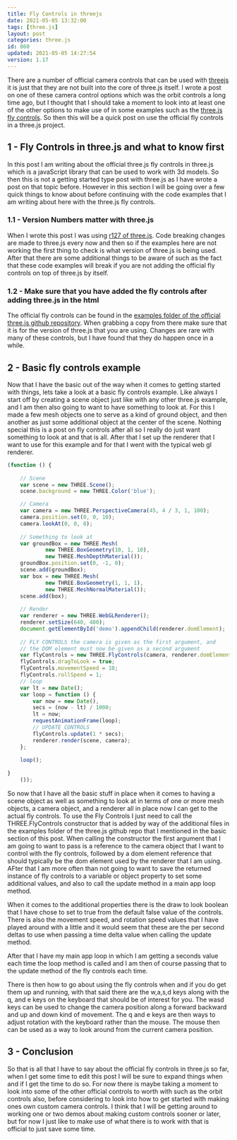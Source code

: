 ```yaml
---
title: Fly Controls in threejs
date: 2021-05-05 13:32:00
tags: [three.js]
layout: post
categories: three.js
id: 860
updated: 2021-05-05 14:27:54
version: 1.17
---
```


There are a number of official camera controls that can be used with [threejs](https://threejs.org/) it is just that they are not built into the core of three.js itself. I wrote a post on one of these camera control options which was the orbit controls a long time ago, but I thought that I should take a moment to look into at least one of the other options to make use of in some examples such as the [three.js fly controls](https://threejs.org/docs/#examples/en/controls/FlyControls.dragToLook). So then this will be a quick post on use the official fly controls in a three.js project.

<!-- more -->

## 1 - Fly Controls in three.js and what to know first

In this post I am writing about the official three.js fly controls in three.js which is a javaScript library that can be used to work with 3d models. So then this is not a getting started type post with three.js as I have wrote a post on that topic before. However in this section I will be going over a few quick things to know about before continuing with the code examples that I am writing about here with the three.js fly controls.

### 1.1 - Version Numbers matter with three.js

When I wrote this post I was using [r127 of three.js](https://github.com/mrdoob/three.js/tree/r127). Code breaking changes are made to three.js every now and then so if the examples here are not working the first thing to check is what version of three.js is being used. After that there are some additional things to be aware of such as the fact that these code examples will break if you are not adding the official fly controls on top of three.js by itself.

### 1.2 - Make sure that you have added the fly controls after adding three.js in the html

The official fly controls can be found in the [examples folder of the official three.js github repository](https://github.com/mrdoob/three.js/blob/r127/examples/js/controls/FlyControls.js). When grabbing a copy from there make sure that it is for the version of three.js that you are using. Changes are rare with many of these controls, but I have found that they do happen once in a while.

## 2 - Basic fly controls example

Now that I have the basic out of the way when it comes to getting started with things, lets take a look at a basic fly controls example. Like always I start off by creating a scene object just like with any other three.js example, and I am then also going to want to have something to look at. For this I made a few mesh objects one to serve as a kind of ground object, and then another as just some additional object at the center of the scene. Nothing special this is a post on fly controls after all so I really do just want something to look at and that is all. After that I set up the renderer that I want to use for this example and for that I went with the typical web gl renderer.

```js
(function () {
 
    // Scene
    var scene = new THREE.Scene();
    scene.background = new THREE.Color('blue');

    // Camera
    var camera = new THREE.PerspectiveCamera(45, 4 / 3, 1, 100);
    camera.position.set(0, 0, 10);
    camera.lookAt(0, 0, 0);
 
    // Something to look at
    var groundBox = new THREE.Mesh(
            new THREE.BoxGeometry(10, 1, 10),
            new THREE.MeshDepthMaterial());
    groundBox.position.set(0, -1, 0);
    scene.add(groundBox);
    var box = new THREE.Mesh(
            new THREE.BoxGeometry(1, 1, 1),
            new THREE.MeshNormalMaterial());
    scene.add(box);
 
    // Render
    var renderer = new THREE.WebGLRenderer();
    renderer.setSize(640, 480);
    document.getElementById('demo').appendChild(renderer.domElement);
 
    // FLY CONTROLS the camera is given as the first argument, and
    // the DOM element must now be given as a second argument
    var flyControls = new THREE.FlyControls(camera, renderer.domElement);
    flyControls.dragToLook = true;
    flyControls.movementSpeed = 10;
    flyControls.rollSpeed = 1;
    // loop
    var lt = new Date();
    var loop = function () {
        var now = new Date(),
        secs = (now - lt) / 1000;
        lt = now;
        requestAnimationFrame(loop);
        // UPDATE CONTROLS
        flyControls.update(1 * secs);
        renderer.render(scene, camera);
    };
 
    loop();
 
}
    ());
```

So now that I have all the basic stuff in place when it comes to having a scene object as well as something to look at in terms of one or more mesh objects, a camera object, and a renderer all in place now I can get to the actual fly controls. To use the Fly Controls I just need to call the THREE.FlyControls constructor that is added by way of the additional files in the examples folder of the three.js github repo that I mentioned in the basic section of this post. When calling the constructor the first argument that I am going to want to pass is a reference to the camera object that I want to control with the fly controls, followed by a dom element reference that should typically be the dom element used by the renderer that I am using. AFter that I am more often than not going to want to save the returned instance of fly controls to a variable or object property to set some additional values, and also to call the update method in a main app loop method.

When it comes to the additional properties there is the draw to look boolean that I have chose to set to true from the default false value of the controls. There is also the movement speed, and rotation speed values that I have played around with a little and it would seem that these are the per second deltas to use when passing a time delta value when calling the update method.

After that I have my main app loop in which I am getting a seconds value each time the loop method is called and I am then of course passing that to the update method of the fly controls each time.

There is then how to go about using the fly controls when and if you do get them up and running, with that said there are the w,a,s,d keys along with the q, and e keys on the keyboard that should be of interest for you. The wasd keys can be used to change the camera position along a forward backward and up and down kind of movement. The q and e keys are then ways to adjust rotation with the keyboard rather than the mouse. The mouse then can be used as a way to look around from the current camera position.

## 3 - Conclusion

So that is all that I have to say about the official fly controls in three.js so far, when I get some time to edit this post I will be sure to expand things when and if I get the time to do so. For now there is maybe taking a moment to look into some of the other official controls to worth with such as the orbit controls also, before considering to look into how to get started with making ones own custom camera controls. I think that I will be getting around to working one or two demos about making custom controls sooner or later, but for now I just like to make use of what there is to work with that is official to just save some time.

